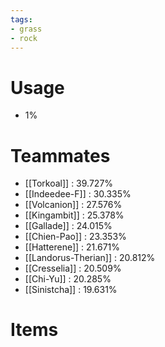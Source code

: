 ```yaml
---
tags:
- grass
- rock
---
```

# Usage
- 1%
# Teammates
- [[Torkoal]] : 39.727%
- [[Indeedee-F]] : 30.335%
- [[Volcanion]] : 27.576%
- [[Kingambit]] : 25.378%
- [[Gallade]] : 24.015%
- [[Chien-Pao]] : 23.353%
- [[Hatterene]] : 21.671%
- [[Landorus-Therian]] : 20.812%
- [[Cresselia]] : 20.509%
- [[Chi-Yu]] : 20.285%
- [[Sinistcha]] : 19.631%
# Items